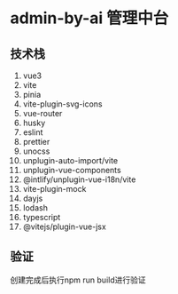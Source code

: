 # admin-by-ai 管理中台

## 技术栈

1. vue3
2. vite
3. pinia
4. vite-plugin-svg-icons
5. vue-router
6. husky
7. eslint
8. prettier
9. unocss
10. unplugin-auto-import/vite
11. unplugin-vue-components
12. @intlify/unplugin-vue-i18n/vite
13. vite-plugin-mock
14. dayjs
15. lodash
16. typescript
17. @vitejs/plugin-vue-jsx

## 验证
创建完成后执行npm run build进行验证